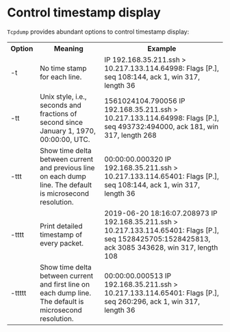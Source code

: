 # Control timestamp display

`Tcpdump` provides abundant options to control timestamp display:  

<table>
  <tr>
    <th>Option</th>
    <th>Meaning</th>
    <th>Example</th> 
  </tr>
  <tr>
    <td>-t</td>
    <td>No time stamp for each line.</td>
    <td>IP 192.168.35.211.ssh > 10.217.133.114.64998: Flags [P.], seq 108:144, ack 1, win 317, length 36</td>
  </tr>
  <tr>
    <td>-tt</td>
    <td>Unix style, i.e., seconds and fractions of second since January 1, 1970, 00:00:00, UTC.</td>
    <td>1561024104.790056 IP 192.168.35.211.ssh > 10.217.133.114.64998: Flags [P.], seq 493732:494000, ack 181, win 317, length 268</td>
  </tr>
  <tr>
    <td>-ttt</td>
    <td>Show time delta between current and previous line on each dump line. The default is microsecond resolution.</td>
    <td>00:00:00.000320 IP 192.168.35.211.ssh > 10.217.133.114.65401: Flags [P.], seq 108:144, ack 1, win 317, length 36</td>
  </tr>
  <tr>
    <td>-tttt</td>
    <td>Print detailed timestamp of every packet.</td>
    <td>2019-06-20 18:16:07.208973 IP 192.168.35.211.ssh > 10.217.133.114.65401: Flags [P.], seq 1528425705:1528425813, ack 3085
343628, win 317, length 108</td>
  </tr>
  <tr>
    <td>-ttttt</td>
    <td>Show time delta between current and first line on each dump line. The default is microsecond resolution.</td>
    <td>00:00:00.000513 IP 192.168.35.211.ssh > 10.217.133.114.65401: Flags [P.], seq 260:296, ack 1, win 317, length 36</td>
  </tr>
</table>